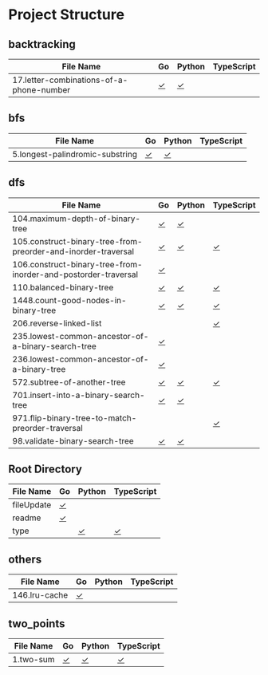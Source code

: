 # Project Structure

## backtracking

| File Name | Go | Python | TypeScript |
|-----------|----|---------|-----------|
| 17.letter-combinations-of-a-phone-number                                         | [✓](backtracking/17.letter-combinations-of-a-phone-number.go) | [✓](backtracking/17.letter-combinations-of-a-phone-number.py) |  |

## bfs

| File Name | Go | Python | TypeScript |
|-----------|----|---------|-----------|
| 5.longest-palindromic-substring                                                  | [✓](bfs/5.longest-palindromic-substring.go) | [✓](bfs/5.longest-palindromic-substring.py) |  |

## dfs

| File Name | Go | Python | TypeScript |
|-----------|----|---------|-----------|
| 104.maximum-depth-of-binary-tree                                                 | [✓](dfs/104.maximum-depth-of-binary-tree.go) | [✓](dfs/104.maximum-depth-of-binary-tree.py) |  |
| 105.construct-binary-tree-from-preorder-and-inorder-traversal                    | [✓](dfs/105.construct-binary-tree-from-preorder-and-inorder-traversal.go) | [✓](dfs/105.construct-binary-tree-from-preorder-and-inorder-traversal.py) | [✓](dfs/105.construct-binary-tree-from-preorder-and-inorder-traversal.ts) |
| 106.construct-binary-tree-from-inorder-and-postorder-traversal                   | [✓](dfs/106.construct-binary-tree-from-inorder-and-postorder-traversal.go) |  |  |
| 110.balanced-binary-tree                                                         | [✓](dfs/110.balanced-binary-tree.go) | [✓](dfs/110.balanced-binary-tree.py) | [✓](dfs/110.balanced-binary-tree.ts) |
| 1448.count-good-nodes-in-binary-tree                                             | [✓](dfs/1448.count-good-nodes-in-binary-tree.go) | [✓](dfs/1448.count-good-nodes-in-binary-tree.py) | [✓](dfs/1448.count-good-nodes-in-binary-tree.ts) |
| 206.reverse-linked-list                                                          |  |  | [✓](dfs/206.reverse-linked-list.ts) |
| 235.lowest-common-ancestor-of-a-binary-search-tree                               | [✓](dfs/235.lowest-common-ancestor-of-a-binary-search-tree.go) |  |  |
| 236.lowest-common-ancestor-of-a-binary-tree                                      | [✓](dfs/236.lowest-common-ancestor-of-a-binary-tree.go) |  |  |
| 572.subtree-of-another-tree                                                      | [✓](dfs/572.subtree-of-another-tree.go) | [✓](dfs/572.subtree-of-another-tree.py) | [✓](dfs/572.subtree-of-another-tree.ts) |
| 701.insert-into-a-binary-search-tree                                             | [✓](dfs/701.insert-into-a-binary-search-tree.go) | [✓](dfs/701.insert-into-a-binary-search-tree.py) |  |
| 971.flip-binary-tree-to-match-preorder-traversal                                 |  |  | [✓](dfs/971.flip-binary-tree-to-match-preorder-traversal.ts) |
| 98.validate-binary-search-tree                                                   | [✓](dfs/98.validate-binary-search-tree.go) | [✓](dfs/98.validate-binary-search-tree.py) |  |

## Root Directory

| File Name | Go | Python | TypeScript |
|-----------|----|---------|-----------|
| fileUpdate                                                                       | [✓](fileUpdate.go) |  |  |
| readme                                                                           | [✓](readme.go) |  |  |
| type                                                                             |  | [✓](type.py) | [✓](type.ts) |

## others

| File Name | Go | Python | TypeScript |
|-----------|----|---------|-----------|
| 146.lru-cache                                                                    | [✓](others/146.lru-cache.go) |  |  |

## two_points

| File Name | Go | Python | TypeScript |
|-----------|----|---------|-----------|
| 1.two-sum                                                                        | [✓](two_points/1.two-sum.go) | [✓](two_points/1.two-sum.py) | [✓](two_points/1.two-sum.ts) |

